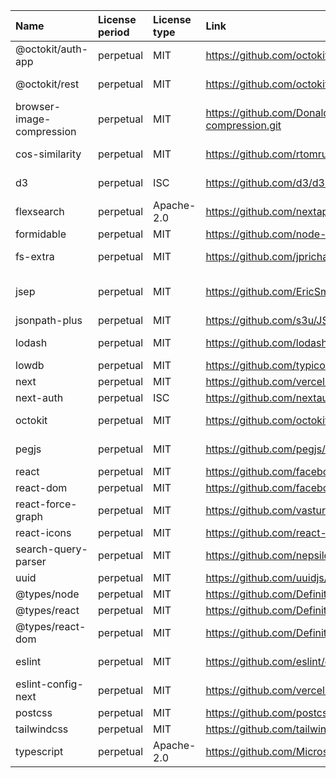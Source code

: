 | Name                      | License period | License type | Link                                                           | Installed version | Author                                             |
| :------------------------ | :------------- | :----------- | :------------------------------------------------------------- | :---------------- | :------------------------------------------------- |
| @octokit/auth-app         | perpetual      | MIT          | https://github.com/octokit/auth-app.js.git                 | 7.1.0             | Gregor Martynus (https://github.com/gr2m)          |
| @octokit/rest             | perpetual      | MIT          | https://github.com/octokit/rest.js.git                     | 21.0.2            | Gregor Martynus (https://github.com/gr2m)          |
| browser-image-compression | perpetual      | MIT          | https://github.com/Donaldcwl/browser-image-compression.git | 2.0.2             | Donald <donaldcwl@gmail.com>                       |
| cos-similarity            | perpetual      | MIT          | https://github.com/rtomrud/cos-similarity.git              | 2.0.0             | Artem Rudenko <rtomrud@gmail.com>                  |
| d3                        | perpetual      | ISC          | https://github.com/d3/d3.git                               | 7.9.0             | Mike Bostock https://bost.ocks.org/mike            |
| flexsearch                | perpetual      | Apache-2.0   | https://github.com/nextapps-de/flexsearch.git              | 0.7.43            | Thomas Wilkerling                                  |
| formidable                | perpetual      | MIT          | https://github.com/node-formidable/formidable.git          | 3.5.1             | n/a                                                |
| fs-extra                  | perpetual      | MIT          | https://github.com/jprichardson/node-fs-extra.git          | 11.2.0            | JP Richardson <jprichardson@gmail.com>             |
| jsep                      | perpetual      | MIT          | https://github.com/EricSmekens/jsep.git                    | 1.3.9             | Stephen Oney <swloney@gmail.com> (http://from.so/) |
| jsonpath-plus             | perpetual      | MIT          | https://github.com/s3u/JSONPath.git                              | 9.0.0             | Stefan Goessner                                    |
| lodash                    | perpetual      | MIT          | https://github.com/lodash/lodash.git                       | 4.17.21           | John-David Dalton <john.david.dalton@gmail.com>    |
| lowdb                     | perpetual      | MIT          | https://github.com/typicode/lowdb.git                      | 7.0.1             | Typicode <typicode@gmail.com>                      |
| next                      | perpetual      | MIT          | https://github.com/vercel/next.js.git                      | 14.2.5            | n/a                                                |
| next-auth                 | perpetual      | ISC          | https://github.com/nextauthjs/next-auth.git                | 4.24.7            | Iain Collins <me@iaincollins.com>                  |
| octokit                   | perpetual      | MIT          | https://github.com/octokit/octokit.js.git                  | 4.0.2             | Gregor Martynus (https://github.com/gr2m)          |
| pegjs                     | perpetual      | MIT          | https://github.com/pegjs/pegjs.git                         | 0.10.0            | David Majda <david@majda.cz> (http://majda.cz/)    |
| react                     | perpetual      | MIT          | https://github.com/facebook/react.git                      | 18.3.1            | n/a                                                |
| react-dom                 | perpetual      | MIT          | https://github.com/facebook/react.git                      | 18.3.1            | n/a                                                |
| react-force-graph         | perpetual      | MIT          | https://github.com/vasturiano/react-force-graph.git        | 1.44.4            | Vasco Asturiano https://github.com/vasturiano      |
| react-icons               | perpetual      | MIT          | https://github.com/react-icons/react-icons.git           | 5.3.0             | Goran Gajic                                        |
| search-query-parser       | perpetual      | MIT          | https://github.com/nepsilon/search-query-parser.git              | 1.6.0             | n/a                                                |
| uuid                      | perpetual      | MIT          | https://github.com/uuidjs/uuid.git                         | 10.0.0            | n/a                                                |
| @types/node               | perpetual      | MIT          | https://github.com/DefinitelyTyped/DefinitelyTyped.git         | 20.16.5           | n/a                                                |
| @types/react              | perpetual      | MIT          | https://github.com/DefinitelyTyped/DefinitelyTyped.git         | 18.3.5            | n/a                                                |
| @types/react-dom          | perpetual      | MIT          | https://github.com/DefinitelyTyped/DefinitelyTyped.git         | 18.3.0            | n/a                                                |
| eslint                    | perpetual      | MIT          | https://github.com/eslint/eslint.git                       | 8.57.0            | Nicholas C. Zakas <nicholas+npm@nczconsulting.com> |
| eslint-config-next        | perpetual      | MIT          | https://github.com/vercel/next.js.git                      | 14.2.5            | n/a                                                |
| postcss                   | perpetual      | MIT          | https://github.com/postcss/postcss.git                     | 8.4.41            | Andrey Sitnik <andrey@sitnik.ru>                   |
| tailwindcss               | perpetual      | MIT          | https://github.com/tailwindlabs/tailwindcss.git            | 3.4.10            | n/a                                                |
| typescript                | perpetual      | Apache-2.0   | https://github.com/Microsoft/TypeScript.git                | 5.5.4             | Microsoft Corp.                                    |

